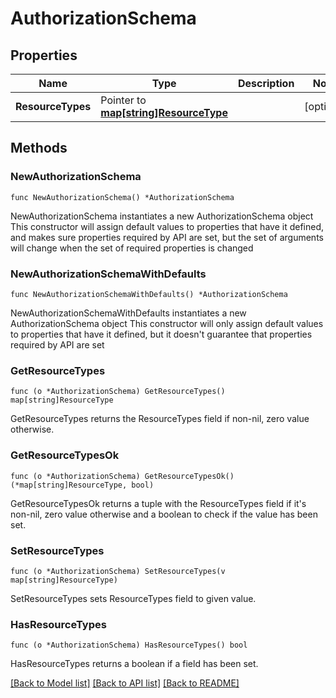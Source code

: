 # AuthorizationSchema

## Properties

Name | Type | Description | Notes
------------ | ------------- | ------------- | -------------
**ResourceTypes** | Pointer to [**map[string]ResourceType**](ResourceType.md) |  | [optional] 

## Methods

### NewAuthorizationSchema

`func NewAuthorizationSchema() *AuthorizationSchema`

NewAuthorizationSchema instantiates a new AuthorizationSchema object
This constructor will assign default values to properties that have it defined,
and makes sure properties required by API are set, but the set of arguments
will change when the set of required properties is changed

### NewAuthorizationSchemaWithDefaults

`func NewAuthorizationSchemaWithDefaults() *AuthorizationSchema`

NewAuthorizationSchemaWithDefaults instantiates a new AuthorizationSchema object
This constructor will only assign default values to properties that have it defined,
but it doesn't guarantee that properties required by API are set

### GetResourceTypes

`func (o *AuthorizationSchema) GetResourceTypes() map[string]ResourceType`

GetResourceTypes returns the ResourceTypes field if non-nil, zero value otherwise.

### GetResourceTypesOk

`func (o *AuthorizationSchema) GetResourceTypesOk() (*map[string]ResourceType, bool)`

GetResourceTypesOk returns a tuple with the ResourceTypes field if it's non-nil, zero value otherwise
and a boolean to check if the value has been set.

### SetResourceTypes

`func (o *AuthorizationSchema) SetResourceTypes(v map[string]ResourceType)`

SetResourceTypes sets ResourceTypes field to given value.

### HasResourceTypes

`func (o *AuthorizationSchema) HasResourceTypes() bool`

HasResourceTypes returns a boolean if a field has been set.


[[Back to Model list]](../README.md#documentation-for-models) [[Back to API list]](../README.md#documentation-for-api-endpoints) [[Back to README]](../README.md)


